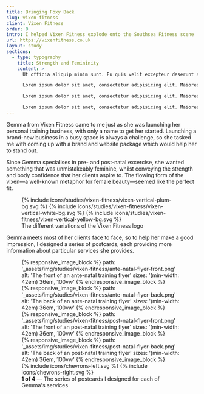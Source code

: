 ```yaml
---
title: Bringing Foxy Back
slug: vixen-fitness
client: Vixen Fitness
order: 0
intro: I helped Vixen Fitness explode onto the Southsea Fitness scene
url: https://vixenfitness.co.uk
layout: study
sections:
  - type: typography
    title: Strength and Femininity
    content: >
      Ut officia aliquip minim sunt. Eu quis velit excepteur deserunt aliqua. Aliqua nisi sunt voluptate duis minim elit Lorem sunt pariatur nisi mollit commodo occaecat non. Enim do in sunt cupidatat Lorem irure sit velit ipsum. Elit exercitation nostrud nisi aliqua elit quis qui reprehenderit. Dolore consequat non aliquip culpa laborum in tempor exercitation irure.

      Lorem ipsum dolor sit amet, consectetur adipisicing elit. Maiores beatae accusamus optio doloribus consequuntur, minima nihil non facere id ratione quidem sunt consectetur accusantium ad magni, iusto, numquam animi provident!

      Lorem ipsum dolor sit amet, consectetur adipisicing elit. Maiores beatae accusamus optio doloribus consequuntur, minima nihil non facere id ratione quidem sunt consectetur accusantium ad magni, iusto, numquam animi provident!

      Lorem ipsum dolor sit amet, consectetur adipisicing elit. Maiores beatae accusamus optio doloribus consequuntur, minima nihil non facere id ratione quidem sunt consectetur accusantium ad magni, iusto, numquam animi provident!
---
```


Gemma from Vixen Fitness came to me just as she was launching her personal training business, with only a name to get her started. Launching a brand-new business in a busy space is always a challenge, so she tasked me with coming up with a brand and website package which would help her to stand out.

Since Gemma specialises in pre- and post-natal excercise, she wanted something that was unmistakeably feminine, whilst conveying the strength and body confidence that her clients aspire to. The flowing form of the vixen&mdash;a well-known metaphor for female beauty&mdash;seemed like the perfect fit.

<figure class="image image--full-width">
  {% include icons/studies/vixen-fitness/vixen-vertical-plum-bg.svg %}
  {% include icons/studies/vixen-fitness/vixen-vertical-white-bg.svg %}
  {% include icons/studies/vixen-fitness/vixen-vertical-yellow-bg.svg %}
  <figcaption class="image__caption">The different variations of the Vixen Fitness logo</figcaption>
</figure>

Gemma meets most of her clients face to face, so to help her make a good impression, I designed a series of postcards, each providing more information about particular services she provides.

<figure class="image image--slideshow image--flyers">
  <div class="swiper-container">
    <div class="swiper-wrapper">
      <div class="swiper-slide">
        {% responsive_image_block %}
          path: '_assets/img/studies/vixen-fitness/ante-natal-flyer-front.png'
          alt: 'The front of an ante-natal training flyer'
          sizes: '(min-width: 42em) 36em, 100vw'
        {% endresponsive_image_block %}
      </div>
      <div class="swiper-slide">
        {% responsive_image_block %}
          path: '_assets/img/studies/vixen-fitness/ante-natal-flyer-back.png'
          alt: 'The back of an ante-natal training flyer'
          sizes: '(min-width: 42em) 36em, 100vw'
        {% endresponsive_image_block %}
      </div>
      <div class="swiper-slide">
        {% responsive_image_block %}
          path: '_assets/img/studies/vixen-fitness/post-natal-flyer-front.png'
          alt: 'The front of an post-natal training flyer'
          sizes: '(min-width: 42em) 36em, 100vw'
        {% endresponsive_image_block %}
      </div>
      <div class="swiper-slide">
        {% responsive_image_block %}
          path: '_assets/img/studies/vixen-fitness/post-natal-flyer-back.png'
          alt: 'The back of an post-natal training flyer'
          sizes: '(min-width: 42em) 36em, 100vw'
        {% endresponsive_image_block %}
      </div>
    </div>
    <span class="swiper-button-prev">
      {% include icons/chevrons-left.svg %}
    </span>
    <span class="swiper-button-next">
      {% include icons/chevrons-right.svg %}
    </span>
  </div>

  <figcaption class="image__caption">
    <strong><span class="swiper-current">1</span> of 4</strong> &mdash;
    The series of postcards I designed for each of Gemma's services
  </figcaption>
</figure>
